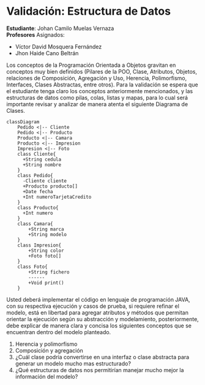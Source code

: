 # Validación: Estructura de Datos

**Estudiante**: Johan Camilo Muelas Vernaza  
**Profesores** Asignados:

* Víctor David Mosquera Fernández
* Jhon Haide Cano Beltrán

Los conceptos de la Programación Orientada a Objetos gravitan en conceptos muy bien
definidos (Pilares de la POO, Clase, Atributos, Objetos, relaciones de Composición,
Agregación y Uso, Herencia, Polimorfismo, Interfaces, Clases Abstractas, entre otros). Para
la validación se espera que el estudiante tenga claro los conceptos anteriormente
mencionados, y las estructuras de datos como pilas, colas, listas y mapas, para lo cual será
importante revisar y analizar de manera atenta el siguiente Diagrama de Clases.

```mermaid
classDiagram
    Pedido <|-- Cliente
    Pedido <|-- Producto
    Producto <|-- Camara
    Producto <|-- Impresion
    Impresion <|-- Foto
    class Cliente{
      +String cedula
      +String nombre
    }
    class Pedido{
      -Cliente cliente
      +Producto producto[]
      +Date fecha
      +Int numeroTarjetaCredito
    }
    class Producto{
      +Int numero
    }
    class Camara{
        +String marca
        +String modelo
    }
    class Impresion{
        +String color
        +Foto foto[]
    }
    class Foto{
        +String fichero
        ------
        +Void print()
    }
```

Usted deberá implementar el código en lenguaje de programación JAVA, con su respectiva
ejecución y casos de prueba, si requiere refinar el modelo, está en libertad para agregar
atributos y métodos que permitan orientar la ejecución según su abstracción y
modelamiento, posteriormente, debe explicar de manera clara y concisa los siguientes
conceptos que se encuentran dentro del modelo planteado.

1. Herencia y polimorfismo
2. Composición y agregación
3. ¿Cuál clase podría convertirse en una interfaz o clase abstracta para generar un
modelo mucho mas estructurado?
4. ¿Qué estructuras de datos nos permitirían manejar mucho mejor la información del
modelo?
